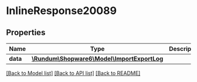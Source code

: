 # InlineResponse20089

## Properties
Name | Type | Description | Notes
------------ | ------------- | ------------- | -------------
**data** | [**\Rundum\Shopware6\Model\ImportExportLog**](ImportExportLog.md) |  | [optional] 

[[Back to Model list]](../../README.md#documentation-for-models) [[Back to API list]](../../README.md#documentation-for-api-endpoints) [[Back to README]](../../README.md)

